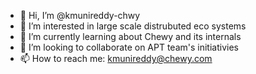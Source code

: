 - 👋 Hi, I’m @kmunireddy-chwy
- 👀 I’m interested in large scale distrubuted eco systems
- 🌱 I’m currently learning about Chewy and its internals
- 💞️ I’m looking to collaborate on APT team's initiativies  
- 📫 How to reach me: kmunireddy@chewy.com

<!---
kmunireddy-chwy/kmunireddy-chwy is a ✨ special ✨ repository because its `README.md` (this file) appears on your GitHub profile.
You can click the Preview link to take a look at your changes.
--->
